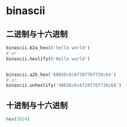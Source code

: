 # binascii

## 二进制与十六进制

```python
binascii.b2a_hex(b'hello world')
# or
binascii.hexlify(b'Hello world')


binascii.a2b_hex('68656c6c6f20776f726c64')
# or
binascii.unhexlify('48656c6c6f20776f726c64')
```

## 十进制与十六进制

```python
hex(1024)

```
